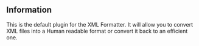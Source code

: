 ## Information

This is the default plugin for the XML Formatter. It will allow you to convert XML files into a
Human readable format or convert it back to an efficient one.